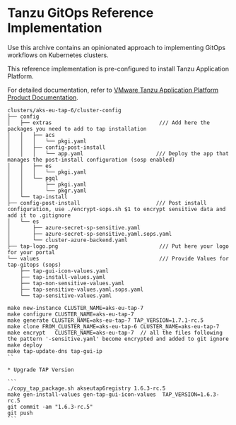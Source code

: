 # Tanzu GitOps Reference Implementation

Use this archive contains an opinionated approach to implementing GitOps workflows on Kubernetes clusters.

This reference implementation is pre-configured to install Tanzu Application Platform.

For detailed documentation, refer to [VMware Tanzu Application Platform Product Documentation](https://docs.vmware.com/en/VMware-Tanzu-Application-Platform/1.5/tap/install-gitops-intro.html).

```
clusters/aks-eu-tap-6/cluster-config
├── config
│   ├── extras                                  /// Add here the packages you need to add to tap installation
│   │   ├── acs
│   │   │   └── pkgi.yaml
│   │   ├── config-post-install
│   │   │   └── app.yaml                       /// Deploy the app that manages the post-install configuration (sosp enabled)
│   │   ├── es
│   │   │   └── pkgi.yaml
│   │   └── pgql
│   │       ├── pkgi.yaml
│   │       └── pkgr.yaml
│   └── tap-install
├── config-post-install                        /// Post install configuration, use ./encrypt-sops.sh $1 to encrypt sensitive data and add it to .gitignore
│   └── es
│       ├── azure-secret-sp-sensitive.yaml
│       ├── azure-secret-sp-sensitive.yaml.sops.yaml
│       └── cluster-azure-backend.yaml
├── tap-logo.png                                /// Put here your logo for your portal
└── values                                      /// Provide Values for tap-gitops (sops)
    ├── tap-gui-icon-values.yaml
    ├── tap-install-values.yaml
    ├── tap-non-sensitive-values.yaml
    ├── tap-sensitive-values.yaml.sops.yaml
    └── tap-sensitive-values.yaml
```

````
make new-instance CLUSTER_NAME=aks-eu-tap-7
make configure CLUSTER_NAME=aks-eu-tap-7
make generate CLUSTER_NAME=aks-eu-tap-7 TAP_VERSION=1.7.1-rc.5
make clone FROM_CLUSTER_NAME=aks-eu-tap-6 CLUSTER_NAME=aks-eu-tap-7
make encrypt   CLUSTER_NAME=aks-eu-tap-7  // all the files following the pattern '-sensitive.yaml' become encrypted and added to git ignore
make deploy
make tap-update-dns tap-gui-ip
``

* Upgrade TAP Version

```
./copy_tap_package.sh akseutap6registry 1.6.3-rc.5
make gen-install-values gen-tap-gui-icon-values  TAP_VERSION=1.6.3-rc.5
git commit -am "1.6.3-rc.5" 
git push
```
